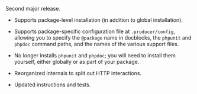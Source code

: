 Second major release.

- Supports package-level installation (in addition to global installation).

- Supports package-specific configuration file at `.producer/config`, allowing you to specify the `@package` name in docblocks, the `phpunit` and `phpdoc` command paths, and the names of the various support files.

- No longer installs `phpunit` and `phpdoc`; you will need to install them yourself, either globally or as part of your package.

- Reorganized internals to split out HTTP interactions.

- Updated instructions and tests.
